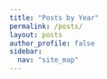 ```yaml
---
title: "Posts by Year"
permalink: /posts/
layout: posts
author_profile: false
sidebar:
  nav: "site_map"
---
```

